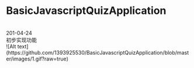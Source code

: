 # BasicJavascriptQuizApplication
<br />
201-04-24 <br />
初步实现功能<br />
![Alt text](https://github.com/1393925530/BasicJavascriptQuizApplication/blob/master/images/1.gif?raw=true)
